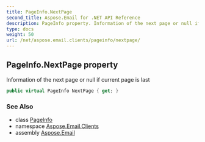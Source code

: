 ```yaml
---
title: PageInfo.NextPage
second_title: Aspose.Email for .NET API Reference
description: PageInfo property. Information of the next page or null if current page is last
type: docs
weight: 50
url: /net/aspose.email.clients/pageinfo/nextpage/
---
```

## PageInfo.NextPage property

Information of the next page or null if current page is last

```csharp
public virtual PageInfo NextPage { get; }
```

### See Also

* class [PageInfo](../)
* namespace [Aspose.Email.Clients](../../pageinfo/)
* assembly [Aspose.Email](../../../)



